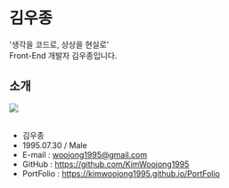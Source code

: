 # 김우종
'생각을 코드로, 상상을 현실로' <br />
Front-End 개발자 김우종입니다.
## 소개
<img src="https://user-images.githubusercontent.com/65944245/99877290-4d385a80-2c40-11eb-9cb1-cd0d0c93f787.jpg"> <br><br>
* 김우종 <br />
* 1995.07.30 / Male <br />
* E-mail : woojong1995@gmail.com <br />
* GitHub : https://github.com/KimWoojong1995 <br />
* PortFolio : https://kimwoojong1995.github.io/PortFolio <br />
